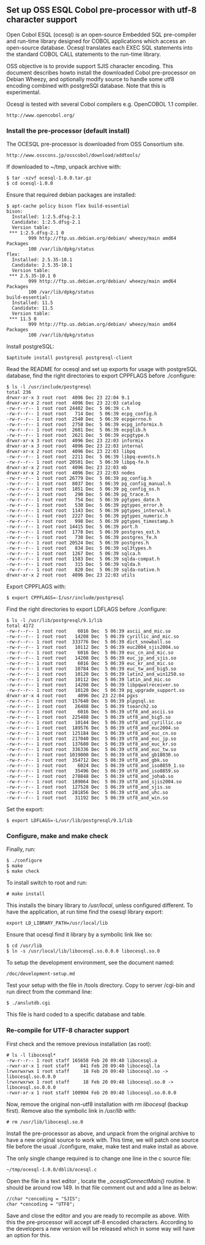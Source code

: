 ## Set up OSS ESQL Cobol pre-processor with utf-8 character support

Open Cobol ESQL (ocesql) is an open-source Embedded SQL pre-compiler
and run-time library designed for COBOL applications which access 
an open-source database. Ocesql translates each EXEC SQL statements
into the standard COBOL CALL statements to the run-time library.

OSS objective is to provide support SJIS character encoding. This document
describes howto install the downloaded Cobol pre-processor on Debian Wheezy,
and optionally modify source to handle some utf8 encoding
combined with postgreSQl database. Note that this is experimental.

Ocesql is tested with several Cobol compilers e.g. OpenCOBOL 1.1 compiler.

    http://www.opencobol.org/

 
### Install the pre-processor (default install)

The OCESQL pre-processor is downloaded from OSS Consortium site.
    
    http://www.osscons.jp/osscobol/download/addtools/

If downloaded to ~/tmp, unpack archive with:

    $ tar -xzvf ocesql-1.0.0.tar.gz
    $ cd ocesql-1.0.0

Ensure that required debian packages are installed:

    $ apt-cache policy bison flex build-essential
    bison:
      Installed: 1:2.5.dfsg-2.1
      Candidate: 1:2.5.dfsg-2.1
      Version table:
     *** 1:2.5.dfsg-2.1 0
            999 http://ftp.us.debian.org/debian/ wheezy/main amd64 Packages
            100 /var/lib/dpkg/status
    flex:
      Installed: 2.5.35-10.1
      Candidate: 2.5.35-10.1
      Version table:
     *** 2.5.35-10.1 0
            999 http://ftp.us.debian.org/debian/ wheezy/main amd64 Packages
            100 /var/lib/dpkg/status
    build-essential:
      Installed: 11.5
      Candidate: 11.5
      Version table:
     *** 11.5 0
            999 http://ftp.us.debian.org/debian/ wheezy/main amd64 Packages
            100 /var/lib/dpkg/status
            
Install postgreSQL:

    $aptitude install postgresql postgresql-client

Read the README for ocesql and set up exports for usage with postgreSQL database,
find the right directories to export CPPFLAGS before ./configure:

    $ ls -l /usr/include/postgresql
    total 236
    drwxr-xr-x 3 root root  4096 Dec 23 22:04 9.1
    drwxr-xr-x 2 root root  4096 Dec 23 22:03 catalog
    -rw-r--r-- 1 root root 24402 Dec  5 06:39 c.h
    -rw-r--r-- 1 root root   714 Dec  5 06:39 ecpg_config.h
    -rw-r--r-- 1 root root  2540 Dec  5 06:39 ecpgerrno.h
    -rw-r--r-- 1 root root  2758 Dec  5 06:39 ecpg_informix.h
    -rw-r--r-- 1 root root  2601 Dec  5 06:39 ecpglib.h
    -rw-r--r-- 1 root root  2621 Dec  5 06:39 ecpgtype.h
    drwxr-xr-x 3 root root  4096 Dec 23 22:03 informix
    drwxr-xr-x 3 root root  4096 Dec 23 22:03 internal
    drwxr-xr-x 2 root root  4096 Dec 23 22:03 libpq
    -rw-r--r-- 1 root root  2211 Dec  5 06:39 libpq-events.h
    -rw-r--r-- 1 root root 20501 Dec  5 06:39 libpq-fe.h
    drwxr-xr-x 2 root root  4096 Dec 23 22:03 mb
    drwxr-xr-x 2 root root  4096 Dec 23 22:03 nodes
    -rw-r--r-- 1 root root 26779 Dec  5 06:39 pg_config.h
    -rw-r--r-- 1 root root  8037 Dec  5 06:39 pg_config_manual.h
    -rw-r--r-- 1 root root  1051 Dec  5 06:39 pg_config_os.h
    -rw-r--r-- 1 root root   290 Dec  5 06:39 pg_trace.h
    -rw-r--r-- 1 root root   754 Dec  5 06:39 pgtypes_date.h
    -rw-r--r-- 1 root root   530 Dec  5 06:39 pgtypes_error.h
    -rw-r--r-- 1 root root  1143 Dec  5 06:39 pgtypes_interval.h
    -rw-r--r-- 1 root root  2227 Dec  5 06:39 pgtypes_numeric.h
    -rw-r--r-- 1 root root   998 Dec  5 06:39 pgtypes_timestamp.h
    -rw-r--r-- 1 root root 14415 Dec  5 06:39 port.h
    -rw-r--r-- 1 root root  1778 Dec  5 06:39 postgres_ext.h
    -rw-r--r-- 1 root root   730 Dec  5 06:39 postgres_fe.h
    -rw-r--r-- 1 root root 20524 Dec  5 06:39 postgres.h
    -rw-r--r-- 1 root root   834 Dec  5 06:39 sql3types.h
    -rw-r--r-- 1 root root  1267 Dec  5 06:39 sqlca.h
    -rw-r--r-- 1 root root  1583 Dec  5 06:39 sqlda-compat.h
    -rw-r--r-- 1 root root   315 Dec  5 06:39 sqlda.h
    -rw-r--r-- 1 root root   820 Dec  5 06:39 sqlda-native.h
    drwxr-xr-x 2 root root  4096 Dec 23 22:03 utils

Export CPPFLAGS with:

    $ export CPPFLAGS=-I/usr/include/postgresql

Find the right directories to export LDFLAGS before ./configure:

    $ ls -l /usr/lib/postgresql/9.1/lib
    total 4172
    -rw-r--r-- 1 root root    6016 Dec  5 06:39 ascii_and_mic.so
    -rw-r--r-- 1 root root   14208 Dec  5 06:39 cyrillic_and_mic.so
    -rw-r--r-- 1 root root  333776 Dec  5 06:39 dict_snowball.so
    -rw-r--r-- 1 root root   10112 Dec  5 06:39 euc2004_sjis2004.so
    -rw-r--r-- 1 root root    6016 Dec  5 06:39 euc_cn_and_mic.so
    -rw-r--r-- 1 root root   14208 Dec  5 06:39 euc_jp_and_sjis.so
    -rw-r--r-- 1 root root    6016 Dec  5 06:39 euc_kr_and_mic.so
    -rw-r--r-- 1 root root   10784 Dec  5 06:39 euc_tw_and_big5.so
    -rw-r--r-- 1 root root   10120 Dec  5 06:39 latin2_and_win1250.so
    -rw-r--r-- 1 root root   10112 Dec  5 06:39 latin_and_mic.so
    -rw-r--r-- 1 root root   14208 Dec  5 06:39 libpqwalreceiver.so
    -rw-r--r-- 1 root root   10120 Dec  5 06:39 pg_upgrade_support.so
    drwxr-xr-x 4 root root    4096 Dec 23 22:04 pgxs
    -rw-r--r-- 1 root root  157640 Dec  5 06:39 plpgsql.so
    -rw-r--r-- 1 root root   26488 Dec  5 06:39 tsearch2.so
    -rw-r--r-- 1 root root    6016 Dec  5 06:39 utf8_and_ascii.so
    -rw-r--r-- 1 root root  225488 Dec  5 06:39 utf8_and_big5.so
    -rw-r--r-- 1 root root   10144 Dec  5 06:39 utf8_and_cyrillic.so
    -rw-r--r-- 1 root root  189576 Dec  5 06:39 utf8_and_euc2004.so
    -rw-r--r-- 1 root root  125184 Dec  5 06:39 utf8_and_euc_cn.so
    -rw-r--r-- 1 root root  217040 Dec  5 06:39 utf8_and_euc_jp.so
    -rw-r--r-- 1 root root  137680 Dec  5 06:39 utf8_and_euc_kr.so
    -rw-r--r-- 1 root root  336336 Dec  5 06:39 utf8_and_euc_tw.so
    -rw-r--r-- 1 root root 1019800 Dec  5 06:39 utf8_and_gb18030.so
    -rw-r--r-- 1 root root  354712 Dec  5 06:39 utf8_and_gbk.so
    -rw-r--r-- 1 root root    6024 Dec  5 06:39 utf8_and_iso8859_1.so
    -rw-r--r-- 1 root root   35496 Dec  5 06:39 utf8_and_iso8859.so
    -rw-r--r-- 1 root root  278848 Dec  5 06:39 utf8_and_johab.so
    -rw-r--r-- 1 root root  189064 Dec  5 06:39 utf8_and_sjis2004.so
    -rw-r--r-- 1 root root  127528 Dec  5 06:39 utf8_and_sjis.so
    -rw-r--r-- 1 root root  281856 Dec  5 06:39 utf8_and_uhc.so
    -rw-r--r-- 1 root root   31192 Dec  5 06:39 utf8_and_win.so

Set the export:

    $ export LDFLAGS=-L/usr/lib/postgresql/9.1/lib

### Configure, make and make check

Finally, run:

    $ ./configure
    $ make
    $ make check
    
To install switch to root and run:

    # make install
    
This installs the binary library to */usr/local*, unless configured different.
To have the application, at run time find the osesql library export:

    export LD_LIBRARY_PATH=/usr/local/lib
    
Ensure that ocesql find it library by a symbolic link like so:

    $ cd /usr/lib
    $ ln -s /usr/local/lib/libocesql.so.0.0.0 libocesql.so.0

To setup the development environment, see the document named:

    /doc/development-setup.md
    
Test your setup with the file in /tools directory. Copy to server /cgi-bin and
run direct from the command line:

    $ ./anslutdb.cgi
    
This file is hard coded to a specific database and table.


### Re-compile for UTF-8 character support

First check and the remove previous installation (as root):

    # ls -l libocesql*
    -rw-r--r-- 1 root staff 165658 Feb 20 09:40 libocesql.a
    -rwxr-xr-x 1 root staff    841 Feb 20 09:40 libocesql.la
    lrwxrwxrwx 1 root staff     18 Feb 20 09:40 libocesql.so -> libocesql.so.0.0.0
    lrwxrwxrwx 1 root staff     18 Feb 20 09:40 libocesql.so.0 -> libocesql.so.0.0.0
    -rwxr-xr-x 1 root staff 100904 Feb 20 09:40 libocesql.so.0.0.0

Now, remove the original non-utf8 installation with *rm libocesql* (backup first).
Remove also the symbolic link in */usr/lib* with:

    # rm /usr/lib/libocesql.so.0

Install the pre-processor as above, and unpack from the original archive to
have a new original source to work with. This time, we will patch one source file
before the usual ./configure, make, make test and make install as above.

The only single change required is to change one line in the c source file:

    ~/tmp/ocesql-1.0.0/dblib/ocesql.c
    
Open the file in a text editor , locate the *_ocesqlConnectMain()* routine.
It should be around row 149. In that file comment out and add a line as below:

	//char *cencoding = "SJIS";
	char *cencoding = "UTF8";
    
Save and close the editor and you are ready to recompile as above. With this
the pre-processor will accept utf-8 encoded characters. According to the developers
a new version will be released which in some way will have an option for this.
